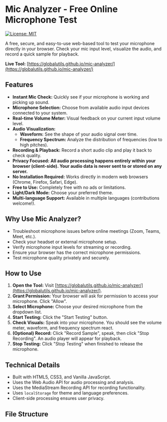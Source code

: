 # Mic Analyzer - Free Online Microphone Test

[![License: MIT](https://img.shields.io/badge/License-MIT-blue.svg)](https://opensource.org/licenses/MIT)

A free, secure, and easy-to-use web-based tool to test your microphone directly in your browser. Check your mic input level, visualize the audio, and record a quick sample for playback.

**Live Tool:** [https://globalutils.github.io/mic-analyzer/](https://globalutils.github.io/mic-analyzer/)

## Features

*   **Instant Mic Check:** Quickly see if your microphone is working and picking up sound.
*   **Microphone Selection:** Choose from available audio input devices connected to your system.
*   **Real-time Volume Meter:** Visual feedback on your current input volume level.
*   **Audio Visualization:**
    *   **Waveform:** See the shape of your audio signal over time.
    *   **Frequency Spectrum:** Analyze the distribution of frequencies (low to high pitches).
*   **Recording & Playback:** Record a short audio clip and play it back to check quality.
*   **Privacy Focused:** **All audio processing happens entirely within your browser (client-side). Your audio data is never sent to or stored on any server.**
*   **No Installation Required:** Works directly in modern web browsers (Chrome, Firefox, Safari, Edge).
*   **Free to Use:** Completely free with no ads or limitations.
*   **Light/Dark Mode:** Choose your preferred theme.
*   **Multi-language Support:** Available in multiple languages (contributions welcome!).

## Why Use Mic Analyzer?

*   Troubleshoot microphone issues before online meetings (Zoom, Teams, Meet, etc.).
*   Check your headset or external microphone setup.
*   Verify microphone input levels for streaming or recording.
*   Ensure your browser has the correct microphone permissions.
*   Test microphone quality privately and securely.

## How to Use

1.  **Open the Tool:** Visit [https://globalutils.github.io/mic-analyzer/](https://globalutils.github.io/mic-analyzer/).
2.  **Grant Permission:** Your browser will ask for permission to access your microphone. Click "Allow".
3.  **Select Microphone:** Choose your desired microphone from the dropdown list.
4.  **Start Testing:** Click the "Start Testing" button.
5.  **Check Visuals:** Speak into your microphone. You should see the volume meter, waveform, and frequency spectrum react.
6.  **(Optional) Record:** Click "Record Sample", speak, then click "Stop Recording". An audio player will appear for playback.
7.  **Stop Testing:** Click "Stop Testing" when finished to release the microphone.

## Technical Details

*   Built with HTML5, CSS3, and Vanilla JavaScript.
*   Uses the Web Audio API for audio processing and analysis.
*   Uses the MediaStream Recording API for recording functionality.
*   Uses `localStorage` for theme and language preferences.
*   Client-side processing ensures user privacy.

## File Structure

